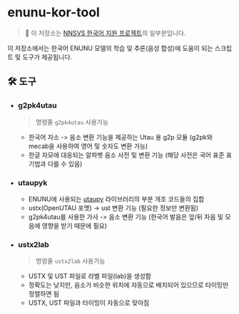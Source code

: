 # enunu-kor-tool

> :pushpin: 이 저장소는 [NNSVS 한국어 지원 프로젝트](https://github.com/Kor-SVS/nnsvs-korean-support)의 일부분입니다.

이 저장소에서는 한국어 ENUNU 모델의 학습 및 추론(음성 합성)에 도움이 되는 스크립트 및 도구가 제공됩니다.

## 🛠️ 도구

-   ### g2pk4utau

    > 명령줄 `g2pk4utau` 사용가능

    -   한국어 자소 -> 음소 변환 기능을 제공하는 Utau 용 g2p 모듈 (g2pk와 mecab을 사용하여 영어 및 숫자도 변환 가능)
    -   한글 자모에 대응되는 알파벳 음소 사전 및 변환 기능 (해당 사전은 국어 표준 표기법과 다를 수 있음)

-   ### utaupyk

    -   ENUNU에 사용되는 [utaupy](https://github.com/oatsu-gh/utaupy) 라이브러리의 부분 개조 코드들의 집합
    -   ustx(OpenUTAU 포멧) -> ust 변환 기능 (필요한 정보만 변환됨)
    -   g2pk4utau를 사용한 가사 -> 음소 변환 기능 (한국어 발음은 앞/뒤 자음 및 모음에 영향을 받기 때문에 필요)

-   ### ustx2lab

    > 명령줄 `ustx2lab` 사용가능

    -   USTX 및 UST 파일로 라벨 파일(lab)을 생성함
    -   정확도는 낮지만, 음소가 비슷한 위치에 자동으로 배치되어 있으므로 타이밍만 정렬하면 됨
    -   USTX, UST 파일과 타이밍이 자동으로 맞아짐
